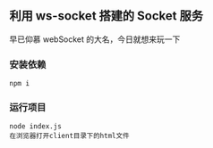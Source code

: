 ## 利用 ws-socket 搭建的 Socket 服务

早已仰慕 webSocket 的大名，今日就想来玩一下

### 安装依赖

```
npm i
```

### 运行项目

```
node index.js
在浏览器打开client目录下的html文件
```
